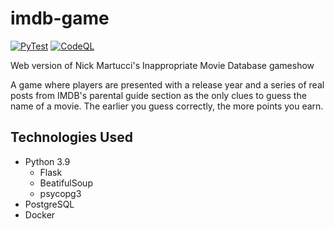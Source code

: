 # imdb-game

[![PyTest](https://github.com/mikebgio/imdb-game/actions/workflows/main.yml/badge.svg)](https://github.com/mikebgio/imdb-game/actions/workflows/main.yml) [![CodeQL](https://github.com/mikebgio/imdb-game/actions/workflows/github-code-scanning/codeql/badge.svg?branch=main)](https://github.com/mikebgio/imdb-game/actions/workflows/github-code-scanning/codeql)

Web version of Nick Martucci's Inappropriate Movie Database gameshow

A game where players are presented with a release year and a series of 
real posts from IMDB's parental guide section as the only clues to guess 
the name of a movie. The earlier you guess correctly, the more points you earn.

## Technologies Used
* Python 3.9
  * Flask
  * BeatifulSoup
  * psycopg3
* PostgreSQL
* Docker

